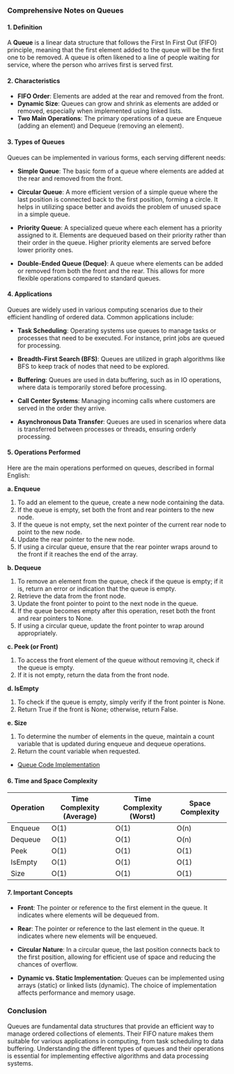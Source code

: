 
### Comprehensive Notes on Queues

#### 1. Definition
A **Queue** is a linear data structure that follows the First In First Out (FIFO) principle, meaning that the first element added to the queue will be the first one to be removed. A queue is often likened to a line of people waiting for service, where the person who arrives first is served first. 

#### 2. Characteristics
- **FIFO Order**: Elements are added at the rear and removed from the front.
- **Dynamic Size**: Queues can grow and shrink as elements are added or removed, especially when implemented using linked lists.
- **Two Main Operations**: The primary operations of a queue are Enqueue (adding an element) and Dequeue (removing an element).

#### 3. Types of Queues
Queues can be implemented in various forms, each serving different needs:

- **Simple Queue**: The basic form of a queue where elements are added at the rear and removed from the front.
  
- **Circular Queue**: A more efficient version of a simple queue where the last position is connected back to the first position, forming a circle. It helps in utilizing space better and avoids the problem of unused space in a simple queue.

- **Priority Queue**: A specialized queue where each element has a priority assigned to it. Elements are dequeued based on their priority rather than their order in the queue. Higher priority elements are served before lower priority ones.

- **Double-Ended Queue (Deque)**: A queue where elements can be added or removed from both the front and the rear. This allows for more flexible operations compared to standard queues.

#### 4. Applications
Queues are widely used in various computing scenarios due to their efficient handling of ordered data. Common applications include:

- **Task Scheduling**: Operating systems use queues to manage tasks or processes that need to be executed. For instance, print jobs are queued for processing.

- **Breadth-First Search (BFS)**: Queues are utilized in graph algorithms like BFS to keep track of nodes that need to be explored.

- **Buffering**: Queues are used in data buffering, such as in IO operations, where data is temporarily stored before processing.

- **Call Center Systems**: Managing incoming calls where customers are served in the order they arrive.

- **Asynchronous Data Transfer**: Queues are used in scenarios where data is transferred between processes or threads, ensuring orderly processing.

#### 5. Operations Performed
Here are the main operations performed on queues, described in formal English:

**a. Enqueue**
1. To add an element to the queue, create a new node containing the data.
2. If the queue is empty, set both the front and rear pointers to the new node.
3. If the queue is not empty, set the next pointer of the current rear node to point to the new node.
4. Update the rear pointer to the new node.
5. If using a circular queue, ensure that the rear pointer wraps around to the front if it reaches the end of the array.

**b. Dequeue**
1. To remove an element from the queue, check if the queue is empty; if it is, return an error or indication that the queue is empty.
2. Retrieve the data from the front node.
3. Update the front pointer to point to the next node in the queue.
4. If the queue becomes empty after this operation, reset both the front and rear pointers to None.
5. If using a circular queue, update the front pointer to wrap around appropriately.

**c. Peek (or Front)**
1. To access the front element of the queue without removing it, check if the queue is empty.
2. If it is not empty, return the data from the front node.

**d. IsEmpty**
1. To check if the queue is empty, simply verify if the front pointer is None.
2. Return True if the front is None; otherwise, return False.

**e. Size**
1. To determine the number of elements in the queue, maintain a count variable that is updated during enqueue and dequeue operations.
2. Return the count variable when requested.

- [Queue Code Implementation](https://github.com/henok-getahun/DataStructureAndAlgorithm-DSA-/blob/main/QUEUE.py)
#### 6. Time and Space Complexity

| Operation      | Time Complexity (Average) | Time Complexity (Worst) | Space Complexity |
|----------------|----------------------------|-------------------------|------------------|
| Enqueue        | O(1)                       | O(1)                    | O(n)             |
| Dequeue        | O(1)                       | O(1)                    | O(n)             |
| Peek           | O(1)                       | O(1)                    | O(1)             |
| IsEmpty        | O(1)                       | O(1)                    | O(1)             |
| Size           | O(1)                       | O(1)                    | O(1)             |

#### 7. Important Concepts
- **Front**: The pointer or reference to the first element in the queue. It indicates where elements will be dequeued from.

- **Rear**: The pointer or reference to the last element in the queue. It indicates where new elements will be enqueued.

- **Circular Nature**: In a circular queue, the last position connects back to the first position, allowing for efficient use of space and reducing the chances of overflow.

- **Dynamic vs. Static Implementation**: Queues can be implemented using arrays (static) or linked lists (dynamic). The choice of implementation affects performance and memory usage.

### Conclusion
Queues are fundamental data structures that provide an efficient way to manage ordered collections of elements. Their FIFO nature makes them suitable for various applications in computing, from task scheduling to data buffering. Understanding the different types of queues and their operations is essential for implementing effective algorithms and data processing systems.
